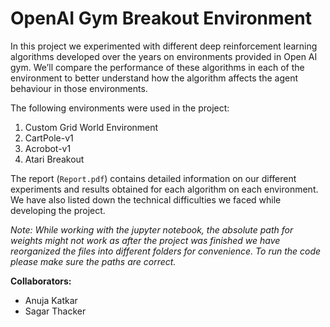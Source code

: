 # OpenAI Gym Breakout Environment

In this project we experimented with different deep reinforcement learning algorithms developed over the years on environments provided in Open AI gym. We’ll compare the performance of these algorithms in each of the environment to better understand how the algorithm affects the agent behaviour in those environments.

The following environments were used in the project:
1. Custom Grid World Environment
2. CartPole-v1
3. Acrobot-v1
4. Atari Breakout

The report (`Report.pdf`) contains detailed information on our different experiments and results obtained for each algorithm on each environment. We have also listed down the technical difficulties we faced while developing the project.

_Note: While working with the jupyter notebook, the absolute path for weights might not work as after the project was finished we have reorganized the files into different folders for convenience. To run the code please make sure the paths are correct._

**Collaborators:**
- Anuja Katkar
- Sagar Thacker
